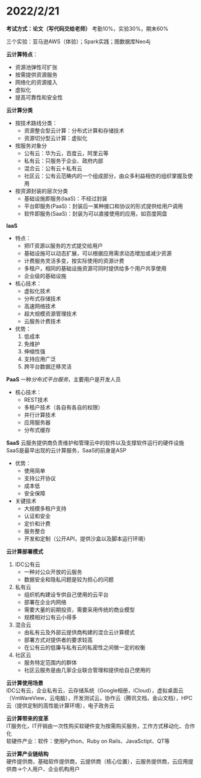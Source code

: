 # 2022/2/21

**考试方式：论文（写代码交给老师）**
考勤10%，实验30%，期末60%    
  
三个实验：亚马逊AWS（体验）；Spark实践；图数据库Neo4j

**云计算特点**：
* 资源池弹性可扩张
* 按需提供资源服务
* 网络化的资源接入
* 虚拟化
* 提高可靠性和安全性

**云计算分类**
* 按技术路线分类：
  * 资源整合型云计算：分布式计算和存储技术
  * 资源切分型云计算：虚拟化  
* 按服务对象分
  * 公有云：华为云，百度云，阿里云等
  * 私有云：只服务于企业、政府内部
  * 混合云：公有云＋私有云
  * 社区云：公有云范畴内的一个组成部分，由众多利益相仿的组织掌握及使用
* 按资源封装的层次分类
  * 基础设施即服务(IaaS)：不经过封装
  * 平台即服务(PaaS)：封装后一某种接口和协议的形式提供给用户调用
  * 软件即服务(SaaS)：封装为可以直接使用的应用，如百度网盘
  
**IaaS**
* 特点：
  * 把IT资源以服务的方式提交给用户
  * 基础设施可以动态扩展，可以根据应用需求动态增加或减少资源
  * 计费服务灵活多变，按实际使用的资源计费
  * 多租户，相同的基础设施资源可同时提供给多个用户共享使用
  * 企业级的基础设施
* 核心技术：
  * 虚拟化技术
  * 分布式存储技术
  * 高速网络技术
  * 超大规模资源管理技术
  * 云服务计费技术
* 优势：
  1. 低成本
  2. 免维护
  3. 伸缩性强
  4. 支持应用广泛
  5. 跨平台数据迁移灵活

**PaaS**
  一种*分布式平台服务*，主要用户是开发人员
* 核心技术：
  * REST技术
  * 多租户技术（各自有各自的权限）
  * 并行计算技术
  * 应用服务器
  * 分布式缓存

**SaaS**
云服务提供商负责维护和管理云中的软件以及支撑软件运行的硬件设施  
SaaS是最早出现的云计算服务，SaaS的前身是ASP
* 优势：
  * 使用简单
  * 支持公开协议
  * 成本低
  * 安全保障
* 关键技术
  * 大规模多租户支持
  * 认证和安全
  * 定价和计费
  * 服务整合
  * 开发和定制（公开API，提供沙盒以及脚本运行环境）
  
**云计算部署模式**
1. IDC公有云
   * 一种对公众开放的云服务
   * 数据安全和隐私问题是较为担心的问题
2. 私有云
   * 组织机构建设专供自己使用的云平台
   * 部署在企业内网络
   * 需要大量的前期投资，需要采用传统的商业模型
   * 规模相对公有云小得多
3. 混合云
   * 由私有云及外部云提供商构建的混合云计算模式
   * 部署方式对提供者的要求较高
   * 在公有云的低廉与私有云的私密性之间做一定的权衡
4. 社区云
   * 服务特定范围内的群体
   * 社区云服务是由几家企业联合管理和提供给自己使用的

**云计算使用场景**  
IDC公有云，企业私有云，云存储系统（Google相册，iCloud），虚拟桌面云（VmWareView，云电脑），开发测试云，协作云（腾讯文档，金山文档），HPC云（提供定制的高性能计算环境），电子政务云

**云计算带来的变革**  
IT服务化，IT开销由一次性购买软硬件变为按需购买服务，工作方式移动化、合作化  
软硬件产业：软件：使用Python、Ruby on Rails、JavaSctipt、QT等  

**云计算产业链结构**  
硬件提供商，基础软件提供商，云提供商（核心位置），云服务提供商，云应用提供商→个人用户、企业机构用户  